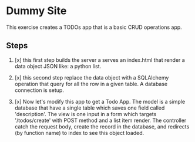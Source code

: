 # Dummy Site
This exercise creates a TODOs app that is a basic CRUD operations app.

## Steps
1. [x] this first step builds the server a serves an index.html that render a data object JSON like: a python list.

2. [x] this second step replace the data object with a SQLAlchemy operation that query for all the row in a given table. A database connection is setup.

3. [x] Now let's modify this app to get a Todo App. The model is a simple database that have a single table which saves one field called 'description'. The view is one input in a form which targets '/todos/create' with POST method and a list item render. The controller catch the request body, create the record in the database, and redirects (by function name) to index to see this object loaded.
